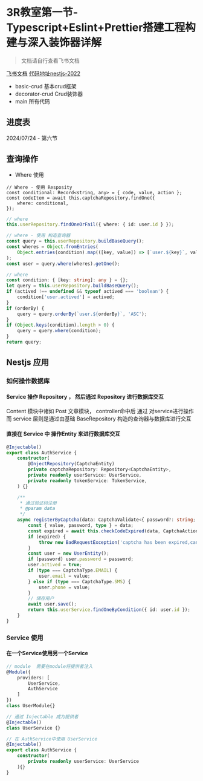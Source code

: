 # 3R教室第一节-Typescript+Eslint+Prettier搭建工程构建与深入装饰器详解
> 文档请自行查看飞书文档

[飞书文档](https://pincman-classroom.feishu.cn/wiki/wikcnHURsQsZ3yxtJutQn29Nayg)
[代码地址nestjs-2022](https://git.3rcd.com/classroom/nestjs-2022)

- basic-crud 基本crud框架
- decorator-crud Crud装饰器
- main 所有代码

## 进度表

2024/07/24 - 第六节

## 查询操作


- Where 使用
```TS
// Where - 使用 Resposity
const conditional: Record<string, any> = { code, value, action };
const codeItem = await this.captchaRepository.findOne({
    where: conditional,
});
```

```ts
// where
this.userRepository.findOneOrFail({ where: { id: user.id } });
```

```ts
// where - 使用 构造查询器
const query = this.userRepository.buildBaseQuery();
const wheres = Object.fromEntries(
    Object.entries(condition).map(([key, value]) => [`user.${key}`, value]),
);
const user = query.where(wheres).getOne();
```

```ts
// where 
const condition: { [key: string]: any } = {};
let query = this.userRepository.buildBaseQuery();
if (actived !== undefined && typeof actived === 'boolean') {
    condition['user.actived'] = actived;
}
if (orderBy) {
    query = query.orderBy(`user.${orderBy}`, 'ASC');
}
if (Object.keys(condition).length > 0) {
    query = query.where(condition);
}
return query;
```


## Nestjs 应用  

### 如何操作数据库

#### Service 操作 Repository ， 然后通过 Repository 进行数据库交互

Content 模块中诸如 Post 文章模块， controller命中后 通过 对service进行操作 而 service 层则是通过由基础 BaseRepository 构造的查询器与数据库进行交互

#### 直接在 Service 中 操作Entity 来进行数据库交互

```ts
@Injectable()
export class AuthService {
    constructor(
        @InjectRepository(CaptchaEntity)
        private captchaRepository: Repository<CaptchaEntity>,
        private readonly userService: UserService,
        private readonly tokenService: TokenService,
    ) {}

    /**
     * 通过验证码注册
     * @param data
     */
    async registerByCaptcha(data: CaptchaValidate<{ password?: string; type: CaptchaType }>) {
        const { value, password, type } = data;
        const expired = await this.checkCodeExpired(data, CaptchaActionType.REGISTER);
        if (expired) {
            throw new BadRequestException('captcha has been expired,cannot used to register');
        }
        const user = new UserEntity();
        if (password) user.password = password;
        user.actived = true;
        if (type === CaptchaType.EMAIL) {
            user.email = value;
        } else if (type === CaptchaType.SMS) {
            user.phone = value;
        }
        // 储存用户
        await user.save();
        return this.userService.findOneByCondition({ id: user.id });
    }
}
```

### Service 使用

#### 在一个Service使用另一个Service

```ts
// module  需要在module将提供者注入
@Module({
    providers: [
        UserService,
        AuthService
    ]
})
class UserModule{}

// 通过 Injectable 成为提供者
@Injectable()
class UserService {}

// 在 AuthService中使用 UserService
@Injectable()
export class AuthService {
    constructor(
        private readonly userService: UserService
    ){}
}
```